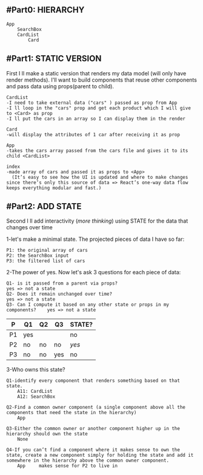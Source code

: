 #Part0: HIERARCHY
-----------------
    App
        SearchBox     
        CardList    
            Card 
            
#Part1: STATIC VERSION
----------------------
First I ll make a static version that renders my data model (will only have render methods).
I'll want to build components that reuse other components and pass data using props(parent to child). 

    CardList
    -I need to take external data ("cars" ) passed as prop from App
    -I ll loop in the "cars" prop and get each product which I will give to <Card> as prop
    -I ll put the cars in an array so I can display them in the render

    Card
    -will display the attributes of 1 car after receiving it as prop
    
    App
    -takes the cars array passed from the cars file and gives it to its child <CardList>
    
    index
    -made array of cars and passed it as props to <App>
      (It’s easy to see how the UI is updated and where to make changes since there’s only this source of data => React’s one-way data flow keeps everything modular and fast.)

#Part2: ADD STATE
-----------------
Second I ll add interactivity (*more thinking*) using STATE for the data that changes over time

1-let's make a minimal state. The projected pieces of data I have so far:
        
    P1: the original array of cars
    P2: the SearchBox input
    P3: the filtered list of cars
        
2-The power of yes. Now let's ask 3 questions for each piece of data:

    Q1- is it passed from a parent via props?                                   yes => not a state
    Q2- Does it remain unchanged over time?                                     yes => not a state
    Q3- Can I compute it based on any other state or props in my components?    yes => not a state
    
| P | Q1 | Q2 | Q3 | STATE? |
|---|----|----|----|----|
| P1 | yes |  |  | no |
| P2 | no | no | no | *yes* |
| P3 | no | no | yes | no |      
 
3-Who owns this state?
 
    Q1-identify every component that renders something based on that state.
        A11: CardList
        A12: SearchBox
        
    Q2-Find a common owner component (a single component above all the components that need the state in the hierarchy)
        App
        
    Q3-Either the common owner or another component higher up in the hierarchy should own the state
        None
        
    Q4-If you can’t find a component where it makes sense to own the state, create a new component simply for holding the state and add it somewhere in the hierarchy above the common owner component.
        App     makes sense for P2 to live in            